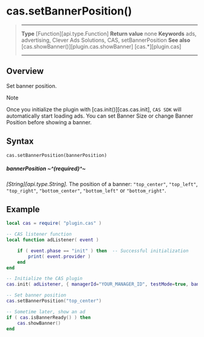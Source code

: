 # cas.setBannerPosition()

> --------------------- ------------------------------------------------------------------------------------------
> __Type__              [Function][api.type.Function]
> __Return value__      none
> __Keywords__          ads, advertising, Clever Ads Solutions, CAS, setBannerPosition
> __See also__          [cas.showBanner()][plugin.cas.showBanner]
>						[cas.*][plugin.cas]
> --------------------- ------------------------------------------------------------------------------------------


## Overview

Set banner position.

<div class="guide-notebox">
<div class="notebox-title">Note</div>

Once you initialize the plugin with [cas.init()][cas.cas.init], `CAS SDK` will automatically start loading ads. You can set Banner Size or change Banner Position before showing a banner.

</div>


## Syntax

    cas.setBannerPosition(bannerPosition)

##### bannerPosition ~^(required)^~
_[String][api.type.String]._ The position of a banner: `"top_center"`, `"top_left"`, `"top_right"`, `"bottom_center"`, `"bottom_left"` or `"bottom_right"`.

## Example

``````lua
local cas = require( "plugin.cas" )

-- CAS listener function
local function adListener( event )

	if ( event.phase == "init" ) then  -- Successful initialization
		print( event.provider )
	end
end

-- Initialize the CAS plugin
cas.init( adListener, { managerId="YOUR_MANAGER_ID", testMode=true, banner=true, interstitial=false, rewarded=false, appReturn=false } )

-- Set banner position
cas.setBannerPosition("top_center")

-- Sometime later, show an ad
if ( cas.isBannerReady() ) then
	cas.showBanner()
end
``````